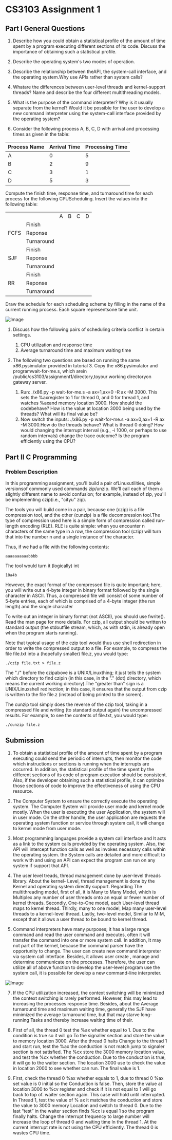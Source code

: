 # CS3103 Assignment 1

## Part I General Questions
1. Describe how you could obtain a statistical profile of the amount of time spent by a program executing different sections of its code. Discuss the importance of obtaining such a statistical profile.

2. Describe the operating system's two modes of operation.
3. Describe the relationship between theAPI, the system-call interface, and the operating system.Why use APIs rather than system calls?
4. Whatare the differences between user-level threads and kernel-support threads? Name and describe the four different multithreading models.
5. What is the purpose of the command interpreter? Why is it usually separate from the kernel? Would it be possible for the user to develop a new command interpreter using the system-call interface provided by the operating system?
6. Consider the following process A, B, C, D with arrival and processing times as given in the table:

| Process Name | Arrival Time | Processing Time |
| -- | -- | -- |
| A | 0 | 5 |
| B | 2 | 9 |
| C | 3 | 1 |
| D | 5 | 3 |

Compute  the  finish  time,  response  time,  and  turnaround  time  for  each  process  for  the  following  CPUScheduling. Insert the values into the following table:

<table>
<tr>
    <td colspan='2'></td>
    <td>A</td>
    <td>B</td>
    <td>C</td>
    <td>D</td>
</tr>
<tr>
    <td rowspan='3'>FCFS</td>
    <td>Finish</td>
    <td></td>
    <td></td>
    <td></td>
    <td></td>
</tr>
<tr>
    <td>Reponse</td>
    <td></td>
    <td></td>
    <td></td>
    <td></td>
</tr>
<tr>
    <td>Turnaround</td>
    <td></td>
    <td></td>
    <td></td>
    <td></td>
</tr>
<tr>
    <td rowspan='3'>SJF</td>
    <td>Finish</td>
    <td></td>
    <td></td>
    <td></td>
    <td></td>
</tr>
<tr>
    <td>Reponse</td>
    <td></td>
    <td></td>
    <td></td>
    <td></td>
</tr>
<tr>
    <td>Turnaround</td>
    <td></td>
    <td></td>
    <td></td>
    <td></td>
</tr>
<tr>
    <td rowspan='3'>RR</td>
    <td>Finish</td>
    <td></td>
    <td></td>
    <td></td>
    <td></td>
</tr>
<tr>
    <td>Reponse</td>
    <td></td>
    <td></td>
    <td></td>
    <td></td>
</tr>
<tr>
    <td>Turnaround</td>
    <td></td>
    <td></td>
    <td></td>
    <td></td>
</tr>
</table>

Draw the schedule for each scheduling scheme by filling in the name of the current running process. Each square representsone time unit.

![Image](../../resource/assignment_img1.png)


1. Discuss how the following pairs of scheduling criteria conflict in certain settings.
    1. CPU utilization and response time
    2. Average turnaround time and maximum waiting time

2. The following two questions are based on running the same x86.pysimulator provided in tutorial 3. Copy  the x86.pysimulator  and programwait-for-me.s, which arein /public/cs3103/assignment1/directory,toyour working directoryon gateway server.
   1. Run: ./x86.py -p wait-for-me.s -a ax=1,ax=0 -R ax -M 3000. This sets the %axregister to 1 for thread 0, and 0 for thread 1, and watches %axand memory location 3000. How should the codebehave? How is the value at location 3000 being used by the threads? What will its final value be?
   2. Now switch the inputs: ./x86.py -p wait-for-me.s -a ax=0,ax=1 -R ax -M 3000.How do the threads behave? What is thread 0 doing? How would changing the interrupt interval (e.g., -i 1000, or perhaps to use random intervals) change the trace outcome? Is the program efficiently using the CPU?

## Part II C Programming
### Problem Description

In  this programming  assignment,  you'll  build a  pair  ofLinuxutilities,  simple  versionsof  commonly  used commands zip/unzip. We'll call each of them a slightly different name to avoid confusion; for example, instead of zip, you'll be implementing czip(i.e., "cityu" zip).

The tools you will build come in a pair, because one (czip) is a file compression tool, and the other (cunzip) is a file decompression tool.The type of compression used here is a simple form of compression called run-length encoding (RLE). RLE is quite simple: when you encounter n characters of the same type in a row, the compression tool (czip) will turn that into the number n and a single instance of the character.

Thus, if we had a file with the following contents:
```
aaaaaaaaaabbbb
```

The tool would turn it (logically) int
```
10a4b
```

However, the exact format of the compressed file is quite important; here, you will write out a 4-byte integer in  binary  format  followed  by  the  single  character  in  ASCII.  Thus,  a  compressed  file  will  consist  of  some number  of  5-byte  entries,  each  of  which  is  comprised  of  a  4-byte  integer  (the  run  length)  and  the  single character

To write out an integer in binary format (not ASCII), you should use fwrite(). Read the man page for more details.  For czip,  all  output  should  be  written  to  standard  output  (the stdoutfile  stream,  which,  as  with stdin, is already open when the program starts running).

Note that typical usage of the czip tool would thus use shell redirection in order to write the compressed output to a file. For example, to compress the file file.txt into a (hopefully smaller) file.z, you would type:
```
./czip file.txt > file.z
```

The "./" before the czipabove is a UNIX/Linuxthing; it just tells the system which directory to find czipin (in this case, in the "." (dot) directory, which means the current working directory).The "greater than" sign is a UNIX/Linuxshell redirection; in this case, it ensures that the output from czip is written to the file file.z (instead of being printed to the screen). 

The cunzip tool simply does the reverse of the czip tool, taking in a compressed file and writing (to standard output again) the uncompressed results. For example, to see the contents of file.txt, you would type:
```
./cunzip file.z
```


## Submission


1. To obtain a statistical profile of the amount of time spent by a program executing could send the periodic of interrupts, then monitor the code which instructions or sections is running when the interrupts are occurred. In addition, the statistical profile of the time spent by the different sections of its code of program execution should be consistent. Also, if the developer obtaining such a statistical profile, it can optimize those sections of code to improve the effectiveness of using the CPU resource.

2. The Computer System to ensure the correctly execute the operating system. The Computer System will provide user mode and kernel mode mostly. When the user is executing the user Application, the system will in user mode. On the other handle, the user application are requests the operating system function or service through system call, it will change to kernel mode from user mode.

3. Most programming languages provide a system call interface and It acts as a link to the system calls provided by the operating system. Also, the API will intercept function calls as well as invokes necessary calls within the operating system. the System calls are detailed and more difficult to work with and using an API can expect the program can run on any system if support that API.

4. The user level treads, thread management done by user-level threads library. About the kernel- Level, thread management is done by the Kernel and operating system directly support. Regarding The multithreading model, first of all, it is Many to Many Model, which is Multiplex any number of user threads onto an equal or fewer number of kernel threads. Secondly, One-to-One model, each User-level thread maps to kernel thread. Thirdly, many to one model, Map many user-level threads to a kernel-level thread. Lastly, two-level model, Similar to M:M, except that it allows a user thread to be bound to kernel thread.

5. Command interpreters have many purposes; it has a large range command and read the user command and executes, often it will transfer the command into one or more system call. In addition, It may not part of the kernel, because the command parser have the opportunity to change. The user can create new command interpreter via system call interface. Besides, it allows user create , manage and determine communicate on the processes. Therefore, the user can utilize all of above function to develop the user-level program use the system call, it is possible for develop a new command-line interpreter.

![Image](../../resource/assignment_img2.png)

7. If the CPU utilization increased, the context switching will be minimized the context switching is rarely performed. However, this may lead to increasing the processes response time. Besides, about the Average turnaround time and maximum waiting time, generally the SJF have minimized the average turnaround time, but that may starve long-running Tasks and thereby increase waiting time of their.

8. First of all, the thread 0 test the %ax whether equal to 1. Due to the condition is true so it will go To the signaller section and store the value to memory location 3000. After the thread 0 halts Change to the thread 1 and start run, test the %ax the conduction is not match jump to signaler section is not satisfied. The %cx store the 3000 memory location value, and test the %cx whether the conduction. Due to the conduction is true, it will go to the waiter section. The location 3000 use to check the value in location 2000 to see whether can run. The final value is 1.

9. First, check the thread 0 %ax whether equals to 1, due to thread 0 %ax set value is 0 initial so the Conduction is false. Then, store the value at location 3000 to %cv register and check if it is not equal to 1 will go back to top of. waiter section again. This case will hold until interrupted. In Thread 1, test the value of % ax it matches the conduction and store the value to 3000 memory Location and switch to thread 0. Due to the last “test” in the waiter section finds %cx is equal 1 so the program finally halts. 
Change the interrupt frequency to large number will increase the loop of thread 0 and waiting time In the thread 1. 
At the current interrupt rate is not using the CPU efficiently. The thread 0 is wastes CPU time.
